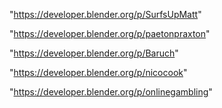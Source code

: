 "https://developer.blender.org/p/SurfsUpMatt"

"https://developer.blender.org/p/paetonpraxton"

"https://developer.blender.org/p/Baruch"

"https://developer.blender.org/p/nicocook"

"https://developer.blender.org/p/onlinegambling"

 
